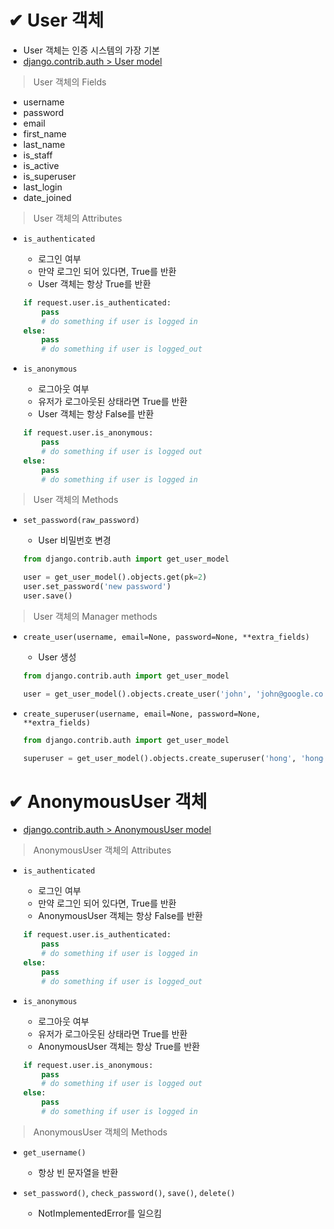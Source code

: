 # ✔ User 객체
- User 객체는 인증 시스템의 가장 기본
- [django.contrib.auth > User model](https://docs.djangoproject.com/en/4.1/ref/contrib/auth/)

> User 객체의 Fields
- username 
- password
- email
- first_name
- last_name
- is_staff
- is_active
- is_superuser
- last_login
- date_joined

> User 객체의 Attributes

- `is_authenticated`
  - 로그인 여부
  - 만약 로그인 되어 있다면, True를 반환
  - User 객체는 항상 True를 반환

  ```python
  if request.user.is_authenticated:
      pass
      # do something if user is logged in
  else:
      pass
      # do something if user is logged_out
  ```

- `is_anonymous`
  - 로그아웃 여부
  - 유저가 로그아웃된 상태라면 True를 반환
  - User 객체는 항상 False를 반환

  ```python
  if request.user.is_anonymous:
      pass
      # do something if user is logged out
  else:
      pass
      # do something if user is logged in
  ```

> User 객체의 Methods

- `set_password(raw_password)`
  - User 비밀번호 변경

  ```python
  from django.contrib.auth import get_user_model

  user = get_user_model().objects.get(pk=2)
  user.set_password('new password')
  user.save()
  ```

> User 객체의 Manager methods

- `create_user(username, email=None, password=None, **extra_fields)`
  - User 생성
  
  ```python
  from django.contrib.auth import get_user_model

  user = get_user_model().objects.create_user('john', 'john@google.com', '1q2w3e4r!')
  ```

- `create_superuser(username, email=None, password=None, **extra_fields)`

  ```python
  from django.contrib.auth import get_user_model

  superuser = get_user_model().objects.create_superuser('hong', 'hong@google.com', '1q2w3e4r!')
  ```




# ✔ AnonymousUser 객체
- [django.contrib.auth > AnonymousUser model](https://docs.djangoproject.com/en/4.1/ref/contrib/auth/#anonymoususer-object)

> AnonymousUser 객체의 Attributes

- `is_authenticated`
  - 로그인 여부
  - 만약 로그인 되어 있다면, True를 반환
  - AnonymousUser 객체는 항상 False를 반환

  ```python
  if request.user.is_authenticated:
      pass
      # do something if user is logged in
  else:
      pass
      # do something if user is logged_out
  ```

- `is_anonymous`
  - 로그아웃 여부
  - 유저가 로그아웃된 상태라면 True를 반환
  - AnonymousUser 객체는 항상 True를 반환

  ```python
  if request.user.is_anonymous:
      pass
      # do something if user is logged out
  else:
      pass
      # do something if user is logged in
  ```

> AnonymousUser 객체의 Methods

- `get_username()`
  - 항상 빈 문자열을 반환

- `set_password()`, `check_password()`, `save()`, `delete()`
  - NotImplementedError를 일으킴